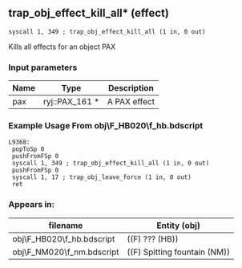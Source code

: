 ## trap_obj_effect_kill_all* (effect)

`syscall 1, 349 ; trap_obj_effect_kill_all (1 in, 0 out)`

Kills all effects for an object PAX

### Input parameters
| Name | Type | Description
|------|------|------------
| pax   | ryj::PAX_161 *   | A PAX effect


### Example Usage From obj\F_HB020\f_hb.bdscript
```plaintext
L9368:
 popToSp 0
 pushFromFSp 0
 syscall 1, 349 ; trap_obj_effect_kill_all (1 in, 0 out)
 pushFromFSp 0
 syscall 1, 17 ; trap_obj_leave_force (1 in, 0 out)
 ret
```


### Appears in:
| filename | Entity (obj)
|----------|-------------
| obj\F_HB020\f_hb.bdscript       | ((F) ??? (HB))          
| obj\F_NM020\f_nm.bdscript       | ((F) Spitting fountain (NM))          




